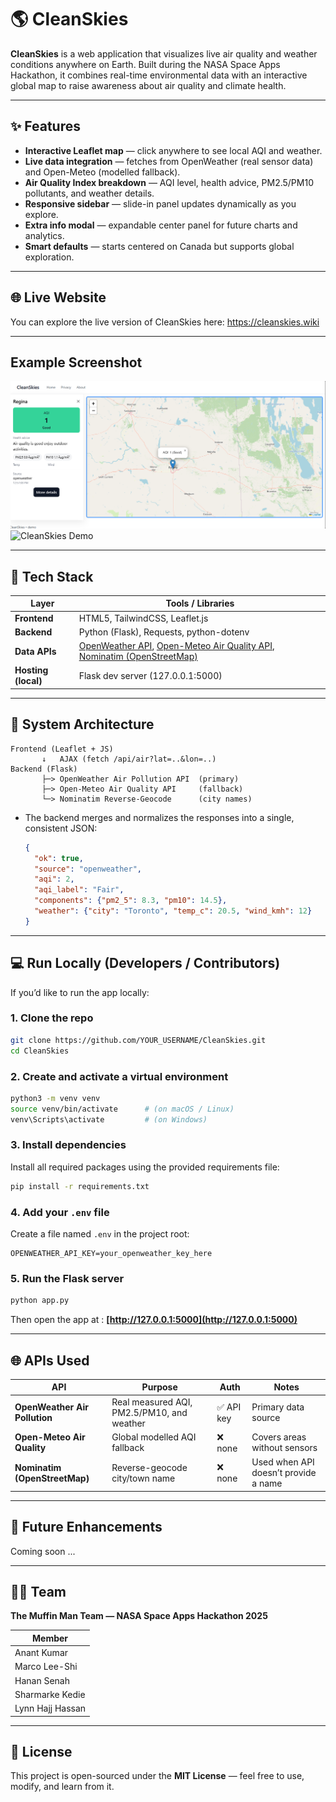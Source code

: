 # 🌎 CleanSkies

**CleanSkies** is a web application that visualizes live air quality and weather conditions anywhere on Earth.
Built during the NASA Space Apps Hackathon, it combines real-time environmental data with an interactive global map to raise awareness about air quality and climate health.

---

## ✨ Features

* **Interactive Leaflet map** — click anywhere to see local AQI and weather.
* **Live data integration** — fetches from OpenWeather (real sensor data) and Open-Meteo (modelled fallback).
* **Air Quality Index breakdown** — AQI level, health advice, PM2.5/PM10 pollutants, and weather details.
* **Responsive sidebar** — slide-in panel updates dynamically as you explore.
* **Extra info modal** — expandable center panel for future charts and analytics.
* **Smart defaults** — starts centered on Canada but supports global exploration.

---

## 🌐 Live Website
You can explore the live version of CleanSkies here:
https://cleanskies.wiki


---

## Example Screenshot
![CleanSkies Demo](cleanSky/static/assets/demo1.png)
![CleanSkies Demo](cleanSkystatic/assets/demo2.png)

---

## 🧰 Tech Stack

| Layer               | Tools / Libraries                                                                                                                                                                   |
| ------------------- | ----------------------------------------------------------------------------------------------------------------------------------------------------------------------------------- |
| **Frontend**        | HTML5, TailwindCSS, Leaflet.js                                                                                                                                                      |
| **Backend**         | Python (Flask), Requests, python-dotenv                                                                                                                                             |
| **Data APIs**       | [OpenWeather API](https://openweathermap.org/api), [Open-Meteo Air Quality API](https://open-meteo.com/en/docs/air-quality-api), [Nominatim (OpenStreetMap)](https://nominatim.org) |
| **Hosting (local)** | Flask dev server (127.0.0.1:5000)                                                                                                                                                   |
---

## 🧬 System Architecture

```
Frontend (Leaflet + JS)
       ↓   AJAX (fetch /api/air?lat=..&lon=..)
Backend (Flask)
       ├─> OpenWeather Air Pollution API  (primary)
       ├─> Open-Meteo Air Quality API     (fallback)
       └─> Nominatim Reverse-Geocode      (city names)
```

* The backend merges and normalizes the responses into a single, consistent JSON:

  ```json
  {
    "ok": true,
    "source": "openweather",
    "aqi": 2,
    "aqi_label": "Fair",
    "components": {"pm2_5": 8.3, "pm10": 14.5},
    "weather": {"city": "Toronto", "temp_c": 20.5, "wind_kmh": 12}
  }
  ```

---

## 💻 Run Locally (Developers / Contributors)
If you’d like to run the app locally:

### 1. Clone the repo

```bash
git clone https://github.com/YOUR_USERNAME/CleanSkies.git
cd CleanSkies
```

### 2. Create and activate a virtual environment

```bash
python3 -m venv venv
source venv/bin/activate      # (on macOS / Linux)
venv\Scripts\activate         # (on Windows)
```

### 3. Install dependencies
Install all required packages using the provided requirements file:

```bash
pip install -r requirements.txt
```

### 4. Add your `.env` file

Create a file named `.env` in the project root:

```
OPENWEATHER_API_KEY=your_openweather_key_here

```

### 5. Run the Flask server

```bash
python app.py
```

Then open the app at : **[http://127.0.0.1:5000](http://127.0.0.1:5000)**

---

## 🌐 APIs Used

| API                           | Purpose                                    | Auth      | Notes                                |
| ----------------------------- | ------------------------------------------ | --------- | ------------------------------------ |
| **OpenWeather Air Pollution** | Real measured AQI, PM2.5/PM10, and weather | ✅ API key | Primary data source                  |
| **Open-Meteo Air Quality**    | Global modelled AQI fallback               | ❌ none    | Covers areas without sensors         |
| **Nominatim (OpenStreetMap)** | Reverse-geocode city/town name             | ❌ none    | Used when API doesn’t provide a name |

---

## 🚀 Future Enhancements
Coming soon ... 

---

## 👩‍💻 Team

**The Muffin Man Team — NASA Space Apps Hackathon 2025**

| Member          |
| --------------- |
| Anant Kumar     |
| Marco Lee-Shi   |
| Hanan Senah     |
| Sharmarke Kedie |
| Lynn Hajj Hassan|

---

## 🪪 License

This project is open-sourced under the **MIT License** — feel free to use, modify, and learn from it.

